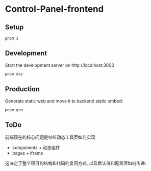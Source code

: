 # Control-Panel-frontend

## Setup

```shell
pnpm i
```

## Development

Start the development server on http://localhost:3000

```shell
pnpm dev
```

## Production

Generate static web and move it to backend static embed:

```shell
pnpm gen
```

## ToDo

前端现在的核心问题是纠结动态工具页如何实现:

- components + 动态组件
- pages + iframe

这决定了整个项目的结构和代码的复用方式, 以及默认值和配置项如何传递.
